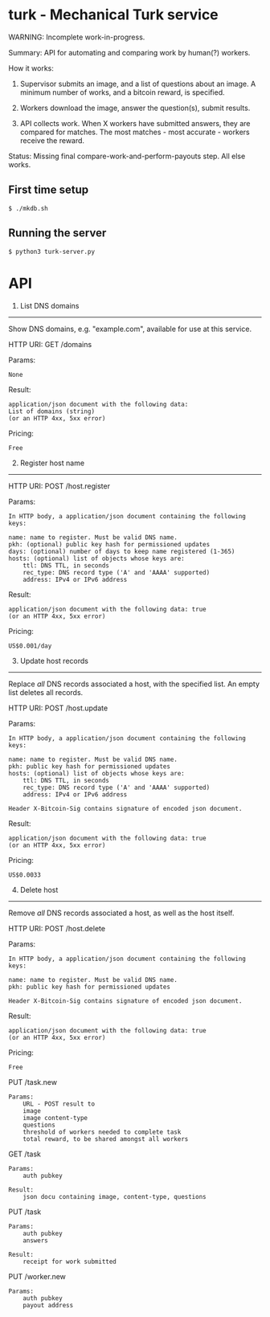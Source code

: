 
turk - Mechanical Turk service
==============================

WARNING:  Incomplete work-in-progress.

Summary:  API for automating and comparing work by human(?) workers.

How it works:

1. Supervisor submits an image, and a list of questions about an image.  A
minimum number of works, and a bitcoin reward, is specified.

2. Workers download the image, answer the question(s), submit results.

3. API collects work.  When X workers have submitted answers, they are
compared for matches.  The most matches - most accurate - workers receive
the reward.


Status:  Missing final compare-work-and-perform-payouts step.  All else works.


First time setup
----------------

	$ ./mkdb.sh

Running the server
------------------

	$ python3 turk-server.py



API
===

1. List DNS domains
-------------------
Show DNS domains, e.g. "example.com", available for use at this service.

HTTP URI: GET /domains

Params:

	None

Result:

	application/json document with the following data:
	List of domains (string)
	(or an HTTP 4xx, 5xx error)

Pricing:

	Free



2. Register host name
---------------------
HTTP URI: POST /host.register

Params:

	In HTTP body, a application/json document containing the following keys:

	name: name to register. Must be valid DNS name.
	pkh: (optional) public key hash for permissioned updates
	days: (optional) number of days to keep name registered (1-365)
	hosts: (optional) list of objects whose keys are:
		ttl: DNS TTL, in seconds
		rec_type: DNS record type ('A' and 'AAAA' supported)
		address: IPv4 or IPv6 address

Result:

	application/json document with the following data: true
	(or an HTTP 4xx, 5xx error)

Pricing:

	US$0.001/day



3. Update host records
----------------------
Replace _all_ DNS records associated a host, with the specified list.  An
empty list deletes all records.

HTTP URI: POST /host.update

Params:

	In HTTP body, a application/json document containing the following keys:

	name: name to register. Must be valid DNS name.
	pkh: public key hash for permissioned updates
	hosts: (optional) list of objects whose keys are:
		ttl: DNS TTL, in seconds
		rec_type: DNS record type ('A' and 'AAAA' supported)
		address: IPv4 or IPv6 address

	Header X-Bitcoin-Sig contains signature of encoded json document.

Result:

	application/json document with the following data: true
	(or an HTTP 4xx, 5xx error)

Pricing:

	US$0.0033



4. Delete host
--------------
Remove _all_ DNS records associated a host, as well as the host itself.

HTTP URI: POST /host.delete

Params:

	In HTTP body, a application/json document containing the following keys:

	name: name to register. Must be valid DNS name.
	pkh: public key hash for permissioned updates

	Header X-Bitcoin-Sig contains signature of encoded json document.

Result:

	application/json document with the following data: true
	(or an HTTP 4xx, 5xx error)

Pricing:

	Free




PUT /task.new

	Params:
		URL - POST result to
		image
		image content-type
		questions
		threshold of workers needed to complete task
		total reward, to be shared amongst all workers

GET /task

	Params:
		auth pubkey

	Result:
		json docu containing image, content-type, questions

PUT /task

	Params:
		auth pubkey
		answers

	Result:
		receipt for work submitted

PUT /worker.new

	Params:
		auth pubkey
		payout address

